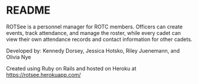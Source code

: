 # README

ROTSee is a personnel manager for ROTC members. Officers can create events, track attendance, and manage the roster, while every cadet can view their own attendance records and contact information for other cadets.

Developed by: Kennedy Dorsey, Jessica Hotsko, Riley Juenemann, and Olivia Nye

Created using Ruby on Rails and hosted on Heroku at https://rotsee.herokuapp.com/
